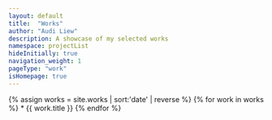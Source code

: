 ```yaml
---
layout: default
title:  "Works"
author: "Audi Liew"
description: A showcase of my selected works
namespace: projectList
hideInitially: true
navigation_weight: 1
pageType: "work"
isHomepage: true
---
```


<div class="contentArea">
<section class="projectWrap projectList projectList--website">
{% assign works = site.works | sort:'date' | reverse %}
{% for work in works %}
	* {{ work.title }}
{% endfor %}
</section>
</div>
